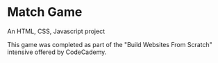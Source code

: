 # Match Game
An HTML, CSS, Javascript project
<p>This game was completed as part of the "Build Websites From Scratch" intensive offered by CodeCademy.</p>
